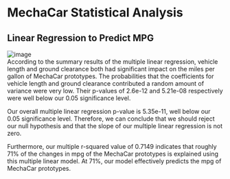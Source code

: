 # MechaCar Statistical Analysis

## Linear Regression to Predict MPG

![image](https://user-images.githubusercontent.com/102445183/180677865-133706a8-a729-485a-990d-0573d1d67952.png)   
According to the summary results of the multiple linear regression, vehicle length and ground clearance both had significant impact on the miles per gallon of MechaCar prototypes. The probabilities that the coefficients for vehicle length and ground clearance contributed a random amount of variance were very low. Their p-values of 2.6e-12 and 5.21e-08 respectively were well below our 0.05 significance level.

Our overall multiple linear regression p-value is 5.35e-11, well below our 0.05 significance level. Therefore, we can conclude that we should reject our null hypothesis and that the slope of our multiple linear regression is not zero.

Furthermore, our multiple r-squared value of 0.7149 indicates that roughly 71% of the changes in mpg of the MechaCar prototypes is explained using this multiple linear model. At 71%, our model effectively predicts the mpg of MechaCar prototypes.

